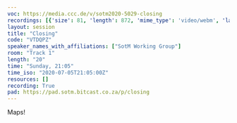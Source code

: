 ```yaml
---
voc: https://media.ccc.de/v/sotm2020-5029-closing
recordings: [{'size': 81, 'length': 872, 'mime_type': 'video/webm', 'language': 'eng', 'filename': 'sotm2020-5029-eng-Closing_webm-hd.webm', 'state': 'new', 'folder': 'webm-hd', 'high_quality': True, 'width': 1920, 'height': 1080, 'updated_at': '2020-07-18T02:24:34.600+02:00', 'recording_url': 'https://cdn.media.ccc.de/events/sotm/2020/webm-hd/sotm2020-5029-eng-Closing_webm-hd.webm', 'url': 'https://media.ccc.de/public/recordings/47611', 'event_url': 'https://media.ccc.de/public/events/a727e3f3-449e-5e4a-96b3-242ffe8cd0d1', 'conference_url': 'https://media.ccc.de/public/conferences/sotm2020'}, {'size': 33, 'length': 872, 'mime_type': 'video/webm', 'language': 'eng', 'filename': 'sotm2020-5029-eng-Closing_webm-sd.webm', 'state': 'new', 'folder': 'webm-sd', 'high_quality': False, 'width': 720, 'height': 576, 'updated_at': '2020-07-18T02:20:06.469+02:00', 'recording_url': 'https://cdn.media.ccc.de/events/sotm/2020/webm-sd/sotm2020-5029-eng-Closing_webm-sd.webm', 'url': 'https://media.ccc.de/public/recordings/47609', 'event_url': 'https://media.ccc.de/public/events/a727e3f3-449e-5e4a-96b3-242ffe8cd0d1', 'conference_url': 'https://media.ccc.de/public/conferences/sotm2020'}, {'size': 13, 'length': 872, 'mime_type': 'audio/mpeg', 'language': 'eng', 'filename': 'sotm2020-5029-eng-Closing_mp3.mp3', 'state': 'new', 'folder': 'mp3', 'high_quality': False, 'width': 0, 'height': 0, 'updated_at': '2020-07-18T02:18:35.849+02:00', 'recording_url': 'https://cdn.media.ccc.de/events/sotm/2020/mp3/sotm2020-5029-eng-Closing_mp3.mp3', 'url': 'https://media.ccc.de/public/recordings/47607', 'event_url': 'https://media.ccc.de/public/events/a727e3f3-449e-5e4a-96b3-242ffe8cd0d1', 'conference_url': 'https://media.ccc.de/public/conferences/sotm2020'}, {'size': 25, 'length': 872, 'mime_type': 'video/mp4', 'language': 'eng', 'filename': 'sotm2020-5029-eng-Closing_sd.mp4', 'state': 'new', 'folder': 'h264-sd', 'high_quality': False, 'width': 720, 'height': 576, 'updated_at': '2020-07-18T02:15:23.491+02:00', 'recording_url': 'https://cdn.media.ccc.de/events/sotm/2020/h264-sd/sotm2020-5029-eng-Closing_sd.mp4', 'url': 'https://media.ccc.de/public/recordings/47606', 'event_url': 'https://media.ccc.de/public/events/a727e3f3-449e-5e4a-96b3-242ffe8cd0d1', 'conference_url': 'https://media.ccc.de/public/conferences/sotm2020'}, {'size': 60, 'length': 872, 'mime_type': 'video/mp4', 'language': 'eng', 'filename': 'sotm2020-5029-eng-Closing_hd.mp4', 'state': 'new', 'folder': 'h264-hd', 'high_quality': True, 'width': 1920, 'height': 1080, 'updated_at': '2020-07-18T00:48:03.612+02:00', 'recording_url': 'https://cdn.media.ccc.de/events/sotm/2020/h264-hd/sotm2020-5029-eng-Closing_hd.mp4', 'url': 'https://media.ccc.de/public/recordings/47555', 'event_url': 'https://media.ccc.de/public/events/a727e3f3-449e-5e4a-96b3-242ffe8cd0d1', 'conference_url': 'https://media.ccc.de/public/conferences/sotm2020'}]
layout: session
title: "Closing"
code: "VTDQPZ"
speaker_names_with_affiliations: ["SotM Working Group"]
room: "Track 1"
length: "20"
time: "Sunday, 21:05"
time_iso: "2020-07-05T21:05:00Z"
resources: []
recording: True
pad: https://pad.sotm.bitcast.co.za/p/closing
---
```

Maps!
